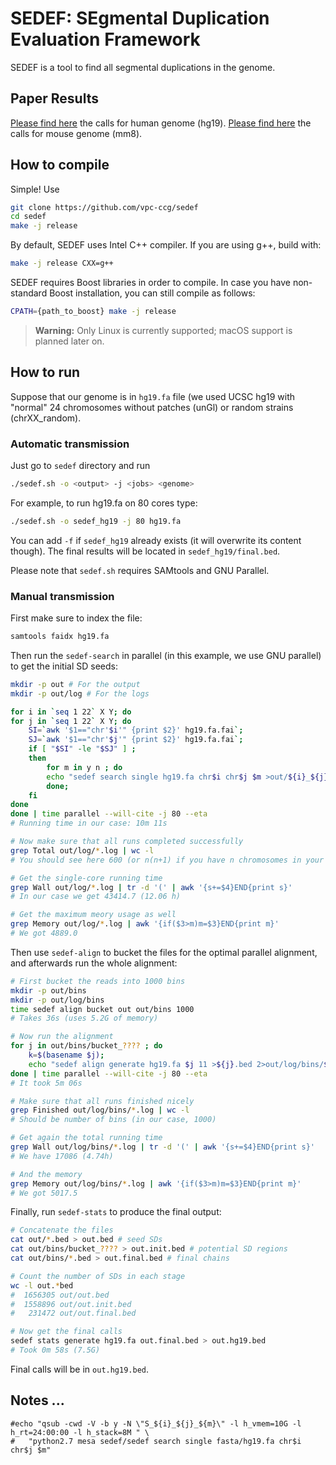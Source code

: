 # SEDEF: SEgmental Duplication Evaluation Framework

SEDEF is a tool to find all segmental duplications in the genome.

## Paper Results

[Please find here](http://cb.csail.mit.edu/cb/sedef/hg19.bed) the calls for human genome (hg19).
[Please find here](http://cb.csail.mit.edu/cb/sedef/mm8.bed) the calls for mouse genome (mm8).

## How to compile

Simple! Use

```bash
git clone https://github.com/vpc-ccg/sedef
cd sedef
make -j release
```

By default, SEDEF uses Intel C++ compiler. If you are using g++, build with:

```bash
make -j release CXX=g++
```

SEDEF requires Boost libraries in order to compile. In case you have non-standard Boost installation, you can still compile as follows:

```bash
CPATH={path_to_boost} make -j release
```

> **Warning:** Only Linux is currently supported; macOS support is planned later on.

## How to run

Suppose that our genome is in `hg19.fa` file (we used UCSC hg19 with "normal" 24 chromosomes without patches (unGl) or random strains (chrXX_random).

### Automatic transmission

Just go to `sedef` directory and run
```bash
./sedef.sh -o <output> -j <jobs> <genome> 
```

For example, to run hg19.fa on 80 cores type:
```bash
./sedef.sh -o sedef_hg19 -j 80 hg19.fa 
```

You can add `-f` if `sedef_hg19` already exists (it will overwrite its content though). The final results will be
located in `sedef_hg19/final.bed`.

Please note that `sedef.sh` requires SAMtools and GNU Parallel.

### Manual transmission

First make sure to index the file:

```bash
samtools faidx hg19.fa
```

Then run the `sedef-search` in parallel (in this example, we use GNU parallel) to get the initial SD seeds:
```bash
mkdir -p out # For the output
mkdir -p out/log # For the logs

for i in `seq 1 22` X Y; do 
for j in `seq 1 22` X Y; do  
	SI=`awk '$1=="chr'$i'" {print $2}' hg19.fa.fai`; 
	SJ=`awk '$1=="chr'$j'" {print $2}' hg19.fa.fai`; 
	if [ "$SI" -le "$SJ" ] ; 
	then 
		for m in y n ; do
		echo "sedef search single hg19.fa chr$i chr$j $m >out/${i}_${j}_${m}.bed 2>out/log/${i}_${j}_${m}.log"
		done; 
	fi
done
done | time parallel --will-cite -j 80 --eta
# Running time in our case: 10m 11s

# Now make sure that all runs completed successfully 
grep Total out/log/*.log | wc -l
# You should see here 600 (or n(n+1) if you have n chromosomes in your file)

# Get the single-core running time
grep Wall out/log/*.log | tr -d '(' | awk '{s+=$4}END{print s}'
# In our case we get 43414.7 (12.06 h)

# Get the maximum meory usage as well
grep Memory out/log/*.log | awk '{if($3>m)m=$3}END{print m}'
# We got 4889.0
```

Then use `sedef-align` to bucket the files for the optimal parallel alignment, and
afterwards run the whole alignment:
```bash
# First bucket the reads into 1000 bins
mkdir -p out/bins
mkdir -p out/log/bins
time sedef align bucket out out/bins 1000
# Takes 36s (uses 5.2G of memory)

# Now run the alignment
for j in out/bins/bucket_???? ; do
	k=$(basename $j);
	echo "sedef align generate hg19.fa $j 11 >${j}.bed 2>out/log/bins/${k}.log"
done | time parallel --will-cite -j 80 --eta
# It took 5m 06s

# Make sure that all runs finished nicely
grep Finished out/log/bins/*.log | wc -l
# Should be number of bins (in our case, 1000)

# Get again the total running time
grep Wall out/log/bins/*.log | tr -d '(' | awk '{s+=$4}END{print s}'
# We have 17086 (4.74h)

# And the memory
grep Memory out/log/bins/*.log | awk '{if($3>m)m=$3}END{print m}'
# We got 5017.5
```

Finally, run `sedef-stats` to produce the final output:
```bash
# Concatenate the files 
cat out/*.bed > out.bed # seed SDs
cat out/bins/bucket_???? > out.init.bed # potential SD regions
cat out/bins/*.bed > out.final.bed # final chains

# Count the number of SDs in each stage
wc -l out.*bed
#  1656305 out/out.bed
#  1558896 out/out.init.bed
#   231472 out/out.final.bed

# Now get the final calls
sedef stats generate hg19.fa out.final.bed > out.hg19.bed
# Took 0m 58s (7.5G)
```

Final calls will be in `out.hg19.bed`.

## Notes ... 

```# VPC
#echo "qsub -cwd -V -b y -N \"S_${i}_${j}_${m}\" -l h_vmem=10G -l h_rt=24:00:00 -l h_stack=8M " \
#	"python2.7 mesa sedef/sedef search single fasta/hg19.fa chr$i chr$j $m"
```

